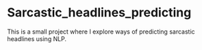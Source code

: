 # Sarcastic_headlines_predicting
This is a small project where I explore ways of predicting sarcastic headlines using NLP.
